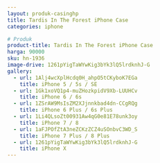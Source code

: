 ```yaml
---
layout: produk-casinghp
title: Tardis In The Forest iPhone Case
categories: iphone

# Produk
product-title: Tardis In The Forest iPhone Case
harga: 90000
sku: hn-1936
image-drive: 1261pYigTaWYwKig3bYk3lQ5lrdknhJ-G
gallery:
  - url: 1Alj4wcXplHcdq0H_ahpO5tCKyboK7EGa
    title: iPhone 5 / 5s / SE
  - url: 1Gk1xoVQ1p4-muZHozkpidV9Xb-LUUHCv
    title: iPhone 6 / 6s
  - url: 1ZSrAW9MsIsZM2XJjnnkbad4dn-CCgRQg
    title: iPhone 6 Plus / 6s Plus
  - url: 1Li4QLsoZt00931Aw4qG0e81E78unk3oy
    title: iPhone 7 / 8
  - url: 1aFJPOfZtA3neZCKzZCZ4uSOnbvC3WD_S
    title: iPhone 7 Plus / 8 Plus
  - url: 1261pYigTaWYwKig3bYk3lQ5lrdknhJ-G
    title: iPhone X
---
```

